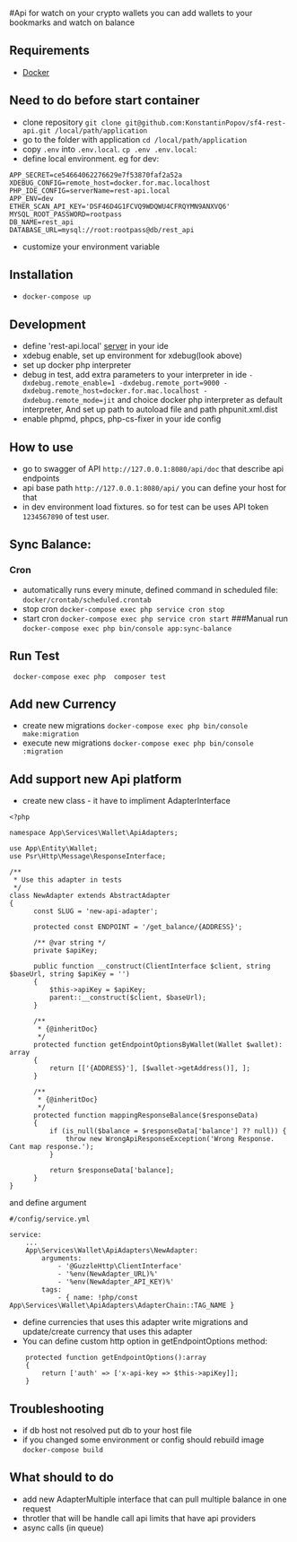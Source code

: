 #Api for watch on your crypto wallets
you can add wallets to your bookmarks and watch on balance


Requirements
------------
- [Docker][1]

Need to do before start container
---------------------------------
* clone repository `git clone git@github.com:KonstantinPopov/sf4-rest-api.git /local/path/application`
* go to the folder with application `cd /local/path/application` 
* copy `.env` into `.env.local`.  `cp .env .env.local`:
* define local environment. eg for dev: 
```
APP_SECRET=ce54664062276629e7f53870faf2a52a
XDEBUG_CONFIG=remote_host=docker.for.mac.localhost
PHP_IDE_CONFIG=serverName=rest-api.local
APP_ENV=dev
ETHER_SCAN_API_KEY='DSF46D4G1FCVQ9WDQWU4CFRQYMN9ANXVQ6'
MYSQL_ROOT_PASSWORD=rootpass
DB_NAME=rest_api
DATABASE_URL=mysql://root:rootpass@db/rest_api
```
* customize your environment variable


Installation
------------
* `docker-compose up`

Development
----------
* define 'rest-api.local' [server][2] in your ide
* xdebug enable, set up environment for xdebug(look above)
* set up docker php interpreter
* debug in test, add extra parameters to your interpreter in ide 
`-dxdebug.remote_enable=1 -dxdebug.remote_port=9000 -dxdebug.remote_host=docker.for.mac.localhost -dxdebug.remote_mode=jit`
and choice docker php interpreter as default interpreter, And set up path to autoload file and path phpunit.xml.dist
* enable phpmd, phpcs, php-cs-fixer in your ide config

How to use
----------
* go to swagger of API `http://127.0.0.1:8080/api/doc` that describe api endpoints
* api base path `http://127.0.0.1:8080/api/` you can define your host for that
* in dev environment load fixtures. so for test can be uses API token `1234567890` of test user.


Sync Balance:
-------------
### Cron
* automatically runs every minute, defined command in scheduled file: `docker/crontab/scheduled.crontab`
* stop cron `docker-compose exec php service cron stop` 
* start cron `docker-compose exec php service cron start` 
###Manual run
`docker-compose exec php bin/console app:sync-balance`


Run Test
--------
` docker-compose exec php  composer test`


Add new Currency
----------------
* create new migrations `docker-compose exec php bin/console make:migration`
* execute new migrations `docker-compose exec php bin/console :migration`


Add support new Api platform
----------------------------
- create new class - it have to impliment AdapterInterface

```
<?php

namespace App\Services\Wallet\ApiAdapters;

use App\Entity\Wallet;
use Psr\Http\Message\ResponseInterface;

/**
 * Use this adapter in tests
 */
class NewAdapter extends AbstractAdapter
{
      const SLUG = 'new-api-adapter';
  
      protected const ENDPOINT = '/get_balance/{ADDRESS}';
  
      /** @var string */
      private $apiKey;
  
      public function __construct(ClientInterface $client, string $baseUrl, string $apiKey = '')
      {
          $this->apiKey = $apiKey;
          parent::__construct($client, $baseUrl);
      }
      
      /**
       * {@inheritDoc}
       */
      protected function getEndpointOptionsByWallet(Wallet $wallet): array
      {
          return [['{ADDRESS}'], [$wallet->getAddress()], ];
      }
  
      /**
       * {@inheritDoc}
       */
      protected function mappingResponseBalance($responseData)
      {
          if (is_null($balance = $responseData['balance'] ?? null)) {
              throw new WrongApiResponseException('Wrong Response. Cant map response.');
          }
  
          return $responseData['balance];
      }
}
```

and define argument
```
#/config/service.yml

service:
    ...
    App\Services\Wallet\ApiAdapters\NewAdapter:
        arguments: 
            - '@GuzzleHttp\ClientInterface'
            - '%env(NewAdapter_URL)%'
            - '%env(NewAdapter_API_KEY)%'
        tags:
            - { name: !php/const App\Services\Wallet\ApiAdapters\AdapterChain::TAG_NAME }
```
* define currencies that uses this adapter 
     write migrations and update/create currency that uses this adapter
* You can define custom http option in getEndpointOptions method:
```
    protected function getEndpointOptions():array
    {
        return ['auth' => ['x-api-key => $this->apiKey]];
    }
```


Troubleshooting
---------------
* if db host not resolved put db to your host file
* if you changed some environment or config should rebuild image `docker-compose build` 

What should to do
-----------------
* add new AdapterMultiple interface that can pull multiple balance in one request
* throtler that will be handle call api limits that have api providers
* async calls (in queue)

[1]: https://www.docker.com
[2]: https://www.jetbrains.com/help/phpstorm/servers.html